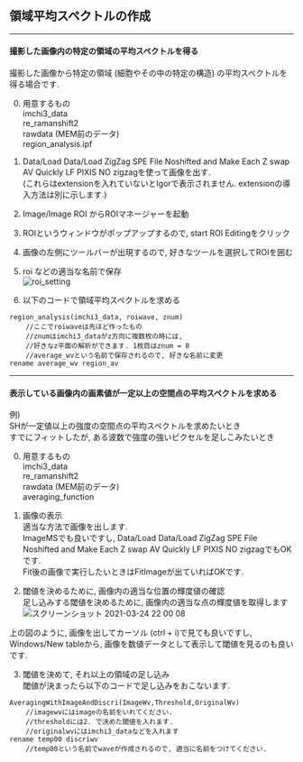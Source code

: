 ## 領域平均スペクトルの作成   

---
#### 撮影した画像内の特定の領域の平均スペクトルを得る  
撮影した画像から特定の領域 (細胞やその中の特定の構造) の平均スペクトルを得る場合です.   

0. 用意するもの  
imchi3_data  
re_ramanshift2  
rawdata (MEM前のデータ)  
region_analysis.ipf  

1. Data/Load Data/Load ZigZag SPE File Noshifted and Make Each Z swap AV Quickly LF PIXIS NO zigzagを使って画像を出す.  
(これらはextensionを入れていないとIgorで表示されません. extensionの導入方法は別に示します.)

2. Image/Image ROI からROIマネージャーを起動  

3. ROIというウィンドウがポップアップするので, start ROI Editingをクリック 

4. 画像の左側にツールバーが出現するので, 好きなツールを選択してROIを囲む  

5. roi などの適当な名前で保存  
![roi_setting](https://user-images.githubusercontent.com/59829168/111895116-afb93000-8a53-11eb-9003-e7ae4fcd92e2.jpg)  

6. 以下のコードで領域平均スペクトルを求める  
```Igor
region_analysis(imchi3_data, roiwave, znum)
	//ここでroiwaveは先ほど作ったもの
	//znumはimchi3_dataがz方向に複数枚の時には, 
	//好きなz平面の解析ができます. 1枚目はznum = 0
	//average_wvという名前で保存されるので, 好きな名前に変更
rename average_wv region_av
```


---
#### 表示している画像内の画素値が一定以上の空間点の平均スペクトルを求める  
例)  
SHが一定値以上の強度の空間点の平均スペクトルを求めたいとき  
すでにフィットしたが, ある波数で強度の強いピクセルを足しこみたいとき  

0. 用意するもの  
imchi3_data  
re_ramanshift2  
rawdata (MEM前のデータ)  
averaging_function

1. 画像の表示  
適当な方法で画像を出します.  
ImageMSでも良いですし, Data/Load Data/Load ZigZag SPE File Noshifted and Make Each Z swap AV Quickly LF PIXIS NO zigzagでもOKです.  
Fit後の画像で実行したいときはFitImageが出ていればOKです.  

2. 閾値を決めるために, 画像内の適当な位置の輝度値の確認  
足し込みする閾値を決めるために, 画像内の適当な点の輝度値を取得します  
![スクリーンショット 2021-03-24 22 00 08](https://user-images.githubusercontent.com/59829168/112314542-7c450280-8cec-11eb-85f6-b1900411a19c.png)  

上の図のように, 画像を出してカーソル (ctrl + i)で見ても良いですし, Windows/New tableから, 画像を数値データとして表示して閾値を見るのも良いです. 

3. 閾値を決めて, それ以上の領域の足し込み  
閾値が決まったら以下のコードで足し込みをおこないます.   
```Igor
AveragingWithImageAndDiscri(ImageWv,Threshold,OriginalWv)
	//imagewvにはimageの名前をいれてください.  
	//thresholdには2. で決めた閾値を入れます.
	//originalwvにはimchi3_dataなどを入れます
rename temp00 discriwv
	//temp00という名前でwaveが作成されるので, 適当に名前をつけてください. 
	
```






